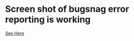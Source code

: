 # Screen shot of bugsnag error reporting is working

[See Here](https://github.com/daemz/brik-id-mobile-test/blob/master/src/assets/screenshot/Screen%20Shot%202022-11-29%20at%2011.39.12.png)
